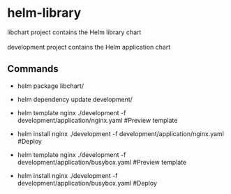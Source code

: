 # helm-library

libchart project contains the Helm library chart </br>    
development project contains the Helm application chart </br>

## Commands
- helm package libchart/    
- helm dependency update development/ 
- helm template nginx ./development -f development/application/nginx.yaml #Preview template
- helm install nginx ./development -f development/application/nginx.yaml #Deploy

- helm template nginx ./development -f development/application/busybox.yaml #Preview template
- helm install nginx ./development -f development/application/busybox.yaml #Deploy